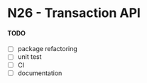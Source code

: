 # N26 - Transaction API

#### TODO
  - [ ] package refactoring
  - [ ] unit test
  - [ ] CI
  - [ ] documentation
